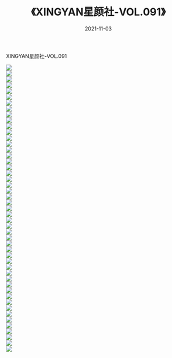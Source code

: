 ﻿---
layout: post
title:  《XINGYAN星颜社-VOL.091》
date:   2021-11-03
img: http://img.660000.xyz/Sharelink/网络美图/2021/XINGYAN星颜社-VOL.091/000.jpg
categories: [美女, 清纯, 唯美]
---

XINGYAN星颜社-VOL.091

  ![](http://img.660000.xyz/Sharelink/网络美图/2021/XINGYAN星颜社-VOL.091/001.jpg) <br> ![](http://img.660000.xyz/Sharelink/网络美图/2021/XINGYAN星颜社-VOL.091/002.jpg) <br> ![](http://img.660000.xyz/Sharelink/网络美图/2021/XINGYAN星颜社-VOL.091/003.jpg) <br> ![](http://img.660000.xyz/Sharelink/网络美图/2021/XINGYAN星颜社-VOL.091/004.jpg) <br> ![](http://img.660000.xyz/Sharelink/网络美图/2021/XINGYAN星颜社-VOL.091/005.jpg) <br> ![](http://img.660000.xyz/Sharelink/网络美图/2021/XINGYAN星颜社-VOL.091/006.jpg) <br> ![](http://img.660000.xyz/Sharelink/网络美图/2021/XINGYAN星颜社-VOL.091/007.jpg) <br> ![](http://img.660000.xyz/Sharelink/网络美图/2021/XINGYAN星颜社-VOL.091/008.jpg) <br> ![](http://img.660000.xyz/Sharelink/网络美图/2021/XINGYAN星颜社-VOL.091/009.jpg) <br> ![](http://img.660000.xyz/Sharelink/网络美图/2021/XINGYAN星颜社-VOL.091/010.jpg) <br> ![](http://img.660000.xyz/Sharelink/网络美图/2021/XINGYAN星颜社-VOL.091/011.jpg) <br> ![](http://img.660000.xyz/Sharelink/网络美图/2021/XINGYAN星颜社-VOL.091/012.jpg) <br> ![](http://img.660000.xyz/Sharelink/网络美图/2021/XINGYAN星颜社-VOL.091/013.jpg) <br> ![](http://img.660000.xyz/Sharelink/网络美图/2021/XINGYAN星颜社-VOL.091/014.jpg) <br> ![](http://img.660000.xyz/Sharelink/网络美图/2021/XINGYAN星颜社-VOL.091/015.jpg) <br> ![](http://img.660000.xyz/Sharelink/网络美图/2021/XINGYAN星颜社-VOL.091/016.jpg) <br> ![](http://img.660000.xyz/Sharelink/网络美图/2021/XINGYAN星颜社-VOL.091/017.jpg) <br> ![](http://img.660000.xyz/Sharelink/网络美图/2021/XINGYAN星颜社-VOL.091/018.jpg) <br> ![](http://img.660000.xyz/Sharelink/网络美图/2021/XINGYAN星颜社-VOL.091/019.jpg) <br> ![](http://img.660000.xyz/Sharelink/网络美图/2021/XINGYAN星颜社-VOL.091/020.jpg) <br> ![](http://img.660000.xyz/Sharelink/网络美图/2021/XINGYAN星颜社-VOL.091/021.jpg) <br> ![](http://img.660000.xyz/Sharelink/网络美图/2021/XINGYAN星颜社-VOL.091/022.jpg) <br> ![](http://img.660000.xyz/Sharelink/网络美图/2021/XINGYAN星颜社-VOL.091/023.jpg) <br> ![](http://img.660000.xyz/Sharelink/网络美图/2021/XINGYAN星颜社-VOL.091/024.jpg) <br> ![](http://img.660000.xyz/Sharelink/网络美图/2021/XINGYAN星颜社-VOL.091/025.jpg) <br> ![](http://img.660000.xyz/Sharelink/网络美图/2021/XINGYAN星颜社-VOL.091/026.jpg) <br> ![](http://img.660000.xyz/Sharelink/网络美图/2021/XINGYAN星颜社-VOL.091/027.jpg) <br> ![](http://img.660000.xyz/Sharelink/网络美图/2021/XINGYAN星颜社-VOL.091/028.jpg) <br> ![](http://img.660000.xyz/Sharelink/网络美图/2021/XINGYAN星颜社-VOL.091/029.jpg) <br> ![](http://img.660000.xyz/Sharelink/网络美图/2021/XINGYAN星颜社-VOL.091/030.jpg) <br> ![](http://img.660000.xyz/Sharelink/网络美图/2021/XINGYAN星颜社-VOL.091/031.jpg) <br> ![](http://img.660000.xyz/Sharelink/网络美图/2021/XINGYAN星颜社-VOL.091/032.jpg) <br> ![](http://img.660000.xyz/Sharelink/网络美图/2021/XINGYAN星颜社-VOL.091/033.jpg) <br> ![](http://img.660000.xyz/Sharelink/网络美图/2021/XINGYAN星颜社-VOL.091/034.jpg) <br> ![](http://img.660000.xyz/Sharelink/网络美图/2021/XINGYAN星颜社-VOL.091/035.jpg) <br> ![](http://img.660000.xyz/Sharelink/网络美图/2021/XINGYAN星颜社-VOL.091/036.jpg) <br> ![](http://img.660000.xyz/Sharelink/网络美图/2021/XINGYAN星颜社-VOL.091/037.jpg) <br> ![](http://img.660000.xyz/Sharelink/网络美图/2021/XINGYAN星颜社-VOL.091/038.jpg) <br> ![](http://img.660000.xyz/Sharelink/网络美图/2021/XINGYAN星颜社-VOL.091/039.jpg) <br> ![](http://img.660000.xyz/Sharelink/网络美图/2021/XINGYAN星颜社-VOL.091/040.jpg) <br> ![](http://img.660000.xyz/Sharelink/网络美图/2021/XINGYAN星颜社-VOL.091/041.jpg) <br> ![](http://img.660000.xyz/Sharelink/网络美图/2021/XINGYAN星颜社-VOL.091/042.jpg) <br> ![](http://img.660000.xyz/Sharelink/网络美图/2021/XINGYAN星颜社-VOL.091/043.jpg) <br> ![](http://img.660000.xyz/Sharelink/网络美图/2021/XINGYAN星颜社-VOL.091/044.jpg) <br> ![](http://img.660000.xyz/Sharelink/网络美图/2021/XINGYAN星颜社-VOL.091/045.jpg) <br> ![](http://img.660000.xyz/Sharelink/网络美图/2021/XINGYAN星颜社-VOL.091/046.jpg) <br> ![](http://img.660000.xyz/Sharelink/网络美图/2021/XINGYAN星颜社-VOL.091/047.jpg) <br> ![](http://img.660000.xyz/Sharelink/网络美图/2021/XINGYAN星颜社-VOL.091/048.jpg) <br> ![](http://img.660000.xyz/Sharelink/网络美图/2021/XINGYAN星颜社-VOL.091/049.jpg) <br>